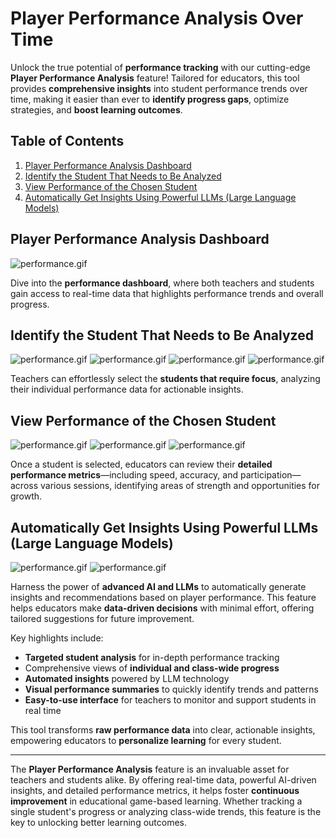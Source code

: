 # Player Performance Analysis Over Time

Unlock the true potential of **performance tracking** with our cutting-edge **Player Performance Analysis** feature! Tailored for educators, this tool provides **comprehensive insights** into student performance trends over time, making it easier than ever to **identify progress gaps**, optimize strategies, and **boost learning outcomes**.

## Table of Contents

1. [Player Performance Analysis Dashboard](#player-performance-analysis-dashboard)
2. [Identify the Student That Needs to Be Analyzed](#identify-the-student-that-needs-to-be-analyzed)
3. [View Performance of the Chosen Student](#view-performance-of-the-chosen-student)
4. [Automatically Get Insights Using Powerful LLMs (Large Language Models)](#automatically-get-insights-using-powerful-llms-large-language-models)

## Player Performance Analysis Dashboard

![performance.gif](../gifs/performance.gif)

Dive into the **performance dashboard**, where both teachers and students gain access to real-time data that highlights performance trends and overall progress.

## Identify the Student That Needs to Be Analyzed

![performance.gif](../images/Performance/1.png)
![performance.gif](../images/Performance/2.png)
![performance.gif](../images/Performance/3.png)
![performance.gif](../images/Performance/4.png)

Teachers can effortlessly select the **students that require focus**, analyzing their individual performance data for actionable insights.

## View Performance of the Chosen Student

![performance.gif](../images/Performance/5.png)
![performance.gif](../images/Performance/6.png)
![performance.gif](../images/Performance/7.png)

Once a student is selected, educators can review their **detailed performance metrics**—including speed, accuracy, and participation—across various sessions, identifying areas of strength and opportunities for growth.

## Automatically Get Insights Using Powerful LLMs (Large Language Models)

![performance.gif](../images/Performance/8.png)
![performance.gif](../images/Performance/9.png)

Harness the power of **advanced AI and LLMs** to automatically generate insights and recommendations based on player performance. This feature helps educators make **data-driven decisions** with minimal effort, offering tailored suggestions for future improvement.

Key highlights include:

- **Targeted student analysis** for in-depth performance tracking
- Comprehensive views of **individual and class-wide progress**
- **Automated insights** powered by LLM technology
- **Visual performance summaries** to quickly identify trends and patterns
- **Easy-to-use interface** for teachers to monitor and support students in real time

This tool transforms **raw performance data** into clear, actionable insights, empowering educators to **personalize learning** for every student.

---

The **Player Performance Analysis** feature is an invaluable asset for teachers and students alike. By offering real-time data, powerful AI-driven insights, and detailed performance metrics, it helps foster **continuous improvement** in educational game-based learning. Whether tracking a single student's progress or analyzing class-wide trends, this feature is the key to unlocking better learning outcomes.
